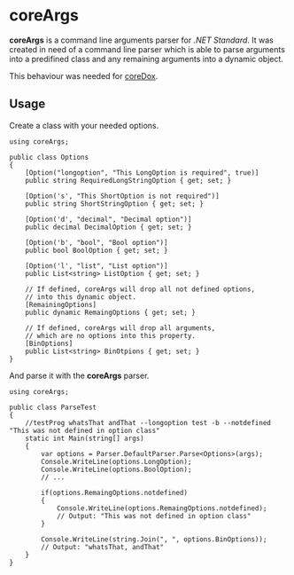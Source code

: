# coreArgs
**coreArgs** is a command line arguments parser for *.NET Standard*.
It was created in need of a command line parser which is able to parse arguments into
a predifined class and any remaining arguments into a dynamic object.

This behaviour was needed for [coreDox](http://github.com/geaz/coreDox).

## Usage

Create a class with your needed options.
```
using coreArgs;

public class Options
{
    [Option("longoption", "This LongOption is required", true)]
    public string RequiredLongStringOption { get; set; }

    [Option('s', "This ShortOption is not required")]
    public string ShortStringOption { get; set; }

    [Option('d', "decimal", "Decimal option")]
    public decimal DecimalOption { get; set; }

    [Option('b', "bool", "Bool option")]
    public bool BoolOption { get; set; }

    [Option('l', "list", "List option")]
    public List<string> ListOption { get; set; }

    // If defined, coreArgs will drop all not defined options,
    // into this dynamic object.
    [RemainingOptions]
    public dynamic RemaingOptions { get; set; }

    // If defined, coreArgs will drop all arguments,
    // which are no options into this property.
    [BinOptions]
    public List<string> BinOtpions { get; set; }
}
```

And parse it with the **coreArgs** parser.
```
using coreArgs;

public class ParseTest
{
    //testProg whatsThat andThat --longoption test -b --notdefined "This was not defined in option class"
    static int Main(string[] args)
    { 
        var options = Parser.DefaultParser.Parse<Options>(args);
        Console.WriteLine(options.LongOption);
        Console.WriteLine(options.BoolOption);
        // ...

        if(options.RemaingOptions.notdefined)
        {
            Console.WriteLine(options.RemaingOptions.notdefined);
            // Output: "This was not defined in option class"
        }
        
        Console.WriteLine(string.Join(", ", options.BinOptions));
        // Output: "whatsThat, andThat"
    }
}
```

